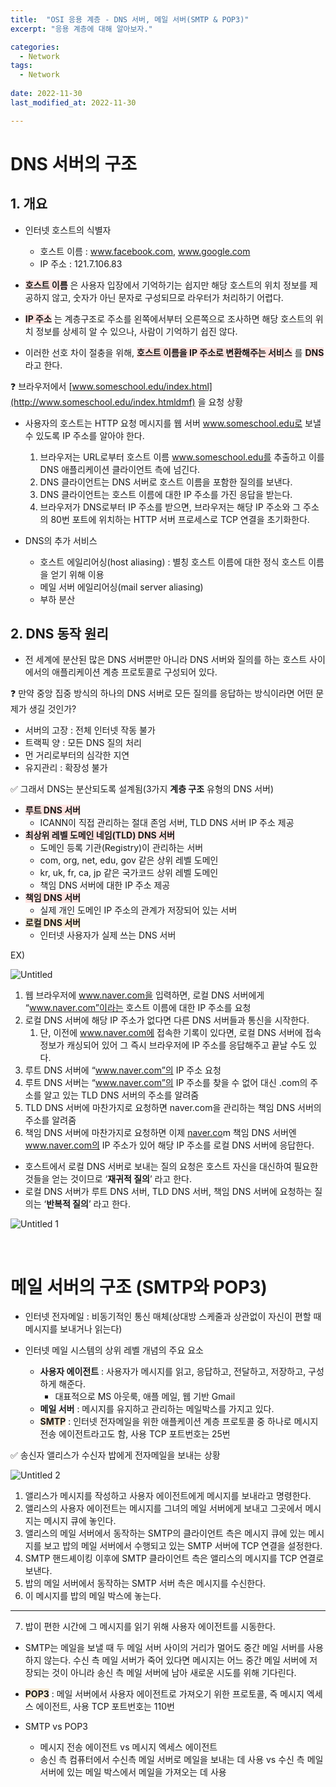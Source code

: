 ```yaml
---
title:  "OSI 응용 계층 - DNS 서버, 메일 서버(SMTP & POP3)" 
excerpt: "응용 계층에 대해 알아보자."

categories:
  - Network
tags:
  - Network
 
date: 2022-11-30
last_modified_at: 2022-11-30

---
```


# DNS 서버의 구조

## 1. 개요

- 인터넷 호스트의 식별자
    - 호스트 이름 : www.facebook.com, www.google.com
    - IP 주소 : 121.7.106.83

- **<span style="background-color:MistyRose">호스트 이름</span>** 은 사용자 입장에서 기억하기는 쉽지만 해당 호스트의 위치 정보를 제공하지 않고, 숫자가 아닌 문자로 구성되므로 라우터가 처리하기 어렵다.

- **<span style="background-color:MistyRose">IP 주소</span>** 는 계층구조로 주소를 왼쪽에서부터 오른쪽으로 조사하면 해당 호스트의 위치 정보를 상세히 알 수 있으나, 사람이 기억하기 쉽진 않다.

- 이러한 선호 차이 절충을 위해, **<span style="background-color:MistyRose">호스트 이름을 IP 주소로 변환해주는 서비스</span>** 를 **<span style="background-color:MistyRose">DNS</span>** 라고 한다.

❓ 브라우저에서 [www.someschool.edu/index.html](http://www.someschool.edu/index.htmldmf) 을 요청 상황

- 사용자의 호스트는 HTTP 요청 메시지를 웹 서버 www.someschool.edu로 보낼 수 있도록 IP 주소를 알아야 한다.
    1. 브라우저는 URL로부터 호스트 이름 www.someschool.edu를 추출하고 이를 DNS 애플리케이션 클라이언트 측에 넘긴다.
    2. DNS 클라이언트는 DNS 서버로 호스트 이름을 포함한 질의를 보낸다.
    3. DNS 클라이언트는 호스트 이름에 대한 IP 주소를 가진 응답을 받는다.
    4. 브라우저가 DNS로부터 IP 주소를 받으면, 브라우저는 해당 IP 주소와 그 주소의 80번 포트에 위치하는 HTTP 서버 프로세스로 TCP 연결을 초기화한다.

- DNS의 추가 서비스
    - 호스트 에일리어싱(host aliasing) : 별칭 호스트 이름에 대한 정식 호스트 이름을 얻기 위해 이용
    - 메일 서버 에일리어싱(mail server aliasing)
    - 부하 분산

## 2. DNS 동작 원리

- 전 세계에 분산된 많은 DNS 서버뿐만 아니라 DNS 서버와 질의를 하는 호스트 사이에서의 애플리케이션 계층 프로토콜로 구성되어 있다.

❓ 만약 중앙 집중 방식의 하나의 DNS 서버로 모든 질의를 응답하는 방식이라면 어떤 문제가 생길 것인가?

- 서버의 고장 : 전체 인터넷 작동 불가
- 트랙픽 양 : 모든 DNS 질의 처리
- 먼 거리로부터의 심각한 지연
- 유지관리 : 확장성 불가

✅ 그래서 DNS는 분산되도록 설계됨(3가지 **계층 구조** 유형의 DNS 서버)

- **<span style="background-color:MistyRose">루트 DNS 서버</span>**
    - ICANN이 직접 관리하는 절대 존엄 서버, TLD DNS 서버 IP 주소 제공
- **<span style="background-color:MistyRose">최상위 레벨 도메인 네임(TLD) DNS 서버</span>**
    - 도메인 등록 기관(Registry)이 관리하는 서버
    - com, org, net, edu, gov 같은 상위 레벨 도메인
    - kr, uk, fr, ca, jp 같은 국가코드 상위 레벨 도메인
    - 책임 DNS 서버에 대한 IP 주소 제공
- **<span style="background-color:MistyRose">책임 DNS 서버</span>**
    - 실제 개인 도메인 IP 주소의 관계가 저장되어 있는 서버
- **<span style="background-color:AntiqueWhite">로컬 DNS 서버</span>**
    - 인터넷 사용자가 실제 쓰는 DNS 서버

EX)

![Untitled](https://user-images.githubusercontent.com/85394884/206618622-8c443282-99c0-4fe2-97e5-982ee324aa7e.png)

1. 웹 브라우저에 www.naver.com을 입력하면, 로컬 DNS 서버에게 “www.naver.com”이라는 호스트 이름에 대한 IP 주소를 요청
2. 로컬 DNS 서버에 해당  IP 주소가 없다면 다른 DNS 서버들과 통신을 시작한다.
    1. 단, 이전에 www.naver.com에 접속한 기록이 있다면, 로컬 DNS 서버에 접속 정보가 캐싱되어 있어 그 즉시 브라우저에 IP 주소를 응답해주고 끝날 수도 있다.
3. 루트 DNS 서버에 “www.naver.com”의 IP 주소 요청
4. 루트 DNS 서버는 “www.naver.com”의 IP 주소를 찾을 수 없어 대신  .com의 주소를 알고 있는 TLD DNS 서버의 주소를 알려줌
5. TLD DNS 서버에 마찬가지로 요청하면 naver.com을 관리하는 책임 DNS 서버의 주소를 알려줌
6. 책임 DNS 서버에 마찬가지로 요청하면 이제 [naver.co](http://naver.com)m 책임 DNS 서버엔 www.naver.com의 IP 주소가 있어 해당 IP 주소를 로컬 DNS 서버에 응답한다.

- 호스트에서 로컬 DNS 서버로 보내는 질의 요청은 호스트 자신을 대신하여 필요한 것들을 얻는 것이므로 ‘**재귀적 질의**’ 라고 한다.
- 로컬 DNS 서버가 루트 DNS 서버, TLD DNS 서버, 책임 DNS 서버에 요청하는 질의는 ‘**반복적 질의**’ 라고 한다.

![Untitled 1](https://user-images.githubusercontent.com/85394884/206618617-5efd27d3-edfd-4738-b22c-0dcc37306c71.png)

<br>

# 메일 서버의 구조 (SMTP와 POP3)

- 인터넷 전자메일 : 비동기적인 통신 매체(상대방 스케줄과 상관없이 자신이 편할 때 메시지를 보내거나 읽는다)

- 인터넷 메일 시스템의 상위 레벨 개념의 주요 요소
    - **사용자 에이전트** : 사용자가 메시지를 읽고, 응답하고, 전달하고, 저장하고, 구성하게 해준다.
        - 대표적으로 MS 아웃룩, 애플 메일, 웹 기반 Gmail
    - **메일 서버** : 메시지를 유지하고 관리하는 메일박스를 가지고 있다.
    - **<span style="background-color:AntiqueWhite">SMTP</span>** : 인터넷 전자메일을 위한 애플케이션 계층 프로토콜 중 하나로 메시지 전송 에이전트라고도 함, 사용 TCP 포트번호는 25번

✅ 송신자 앨리스가 수신자 밥에게 전자메일을 보내는 상황

![Untitled 2](https://user-images.githubusercontent.com/85394884/206618619-bb3fbc28-0bbb-44d5-a83d-13f05768c8d5.png)

1. 앨리스가 메시지를 작성하고 사용자 에이전트에게 메시지를 보내라고 명령한다.
2. 앨리스의 사용자 에이전트는 메시지를 그녀의 메일 서버에게 보내고 그곳에서 메시지는 메시지 큐에 놓인다.
3. 앨리스의 메일 서버에서 동작하는 SMTP의 클라이언트 측은 메시지 큐에 있는 메시지를 보고 밥의 메일 서버에서 수행되고 있는 SMTP 서버에 TCP 연결을 설정한다.
4. SMTP 핸드셰이킹 이후에 SMTP 클라이언트 측은 앨리스의 메시지를 TCP 연결로 보낸다.
5. 밥의 메일 서버에서 동작하는 SMTP 서버 측은 메시지를 수신한다. 
6. 이 메시지를 밥의 메일 박스에 놓는다.
---
7. 밥이 편한 시간에 그 메시지를 읽기 위해 사용자 에이전트를 시동한다.

- SMTP는 메일을 보낼 때 두 메일 서버 사이의 거리가 멀어도 중간 메일 서버를 사용하지 않는다. 수신 측 메일 서버가 죽어 있다면 메시지는 어느 중간 메일 서버에 저장되는 것이 아니라 송신 측 메일 서버에 남아 새로운 시도를 위해 기다린다.

- **<span style="background-color:AntiqueWhite">POP3</span>** : 메일 서버에서 사용자 에이전트로 가져오기 위한 프로토콜, 즉 메시지 엑세스 에이전트, 사용 TCP 포트번호는 110번

- SMTP vs POP3
    - 메시지 전송 에이전트 vs 메시지 엑세스 에이전트
    - 송신 측 컴퓨터에서 수신측 메일 서버로 메일을 보내는 데 사용 vs 수신 측 메일 서버에 있는 메일 박스에서 메일을 가져오는 데 사용